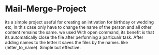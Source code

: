 # Mail-Merge-Project
its a simple project useful for creating an intivation for birthday or wedding etc, In this case only have to change the name of the person and all other content remains the same.
we used With open command, its benefit is that its automatically close the file after performing a particualr task.
After adding names to the letter it saves the files by the names. like (letter_to_name).
Simple but effective.
